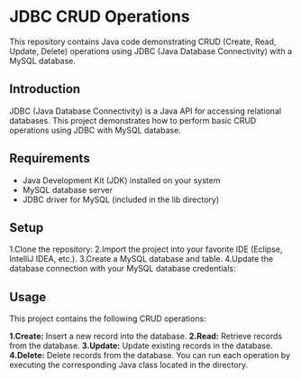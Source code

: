 # JDBC CRUD Operations
This repository contains Java code demonstrating CRUD (Create, Read, Update, Delete) operations using JDBC (Java Database Connectivity) with a MySQL database.

## Introduction
JDBC (Java Database Connectivity) is a Java API for accessing relational databases. This project demonstrates how to perform basic CRUD operations using JDBC with MySQL database.

## Requirements
+ Java Development Kit (JDK) installed on your system
+ MySQL database server
+ JDBC driver for MySQL (included in the lib directory)

## Setup
1.Clone the repository:
2.Import the project into your favorite IDE (Eclipse, IntelliJ IDEA, etc.).
3.Create a MySQL database and table. 
4.Update the database connection with your MySQL database credentials:

## Usage
This project contains the following CRUD operations:

**1.Create:** Insert a new record into the database.
**2.Read:** Retrieve records from the database.
**3.Update:** Update existing records in the database.
**4.Delete:** Delete records from the database.
You can run each operation by executing the corresponding Java class located in the directory.

